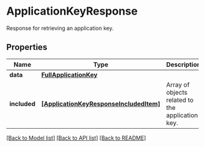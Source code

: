 # ApplicationKeyResponse

Response for retrieving an application key.
## Properties
Name | Type | Description | Notes
------------ | ------------- | ------------- | -------------
**data** | [**FullApplicationKey**](FullApplicationKey.md) |  | [optional] 
**included** | [**[ApplicationKeyResponseIncludedItem]**](ApplicationKeyResponseIncludedItem.md) | Array of objects related to the application key. | [optional] 

[[Back to Model list]](README.md#documentation-for-models) [[Back to API list]](README.md#documentation-for-api-endpoints) [[Back to README]](README.md)



